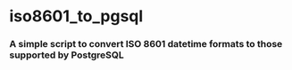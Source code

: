 # iso8601_to_pgsql

### A simple script to convert ISO 8601 datetime formats to those supported by PostgreSQL
